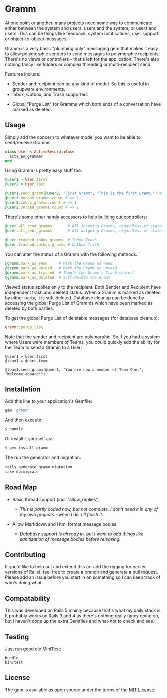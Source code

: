 # Gramm

At one point or another, many projects need some way to communicate either between the system and users, users and the system, or users and users. This can be things like feedback, system notifications, user support, or object-to-object messages.

Gramm is a very basic "plumbing only" messaging gem that makes it easy to allow polymorphic senders to send messages to polymorphic recipients. There's no views or controllers - that's left for the application. There's also nothing fancy like folders or complex threading or multi-recipient send.

Features include:

- Sender and recipient can be any kind of model. So this is useful in groupware environments.
- Inbox, Outbox, and Trash supported.
<!-- - Single-level thread support (replies to a first Gramm). -->
- Global "Purge List" for Gramms which both ends of a conversation have marked as deleted.

## Usage

Simply add the concern to whatever model you want to be able to send/receive Gramms.

```ruby
class User < ActiveRecord::Base
  acts_as_grammer
end
```

Using Gramm is pretty easy stuff too:

```ruby
@user1 = User.first
@user2 = User.last

@user1.send_gramm(@user2, "First Gramm", "This is the first Gramm.") # => created Gramm
@user1.outbox_gramms.count # => 1
@user2.inbox_gramms.count # => 1
@user2.unread_gramms.count # => 1
```

There's some other handy accessors to help building out controllers:

```ruby
@user.all_rcvd_gramms       # All incoming Gramms, regardless of state
@user.all_sent_gramms       # All outgoing Gramms, regardless of state

@user.trashed_inbox_gramms  # Inbox Trash
@user.trashed_outbox_gramms # Outbox Trash
```

You can alter the status of a Gramm with the following methods:

```ruby
@gramm.mark_as_read     # Mark the Gramm as read
@gramm.mark_as_unread   # Mark the Gramm as unread
@gramm.mark_as_trashed  # Toggle the Gramm's Trash status'
@gramm.mark_as_deleted  # Soft-delete the Gramm
```

Viewed status applies only to the recipient. Both Sender and Recipient have independent trash and deleted status. When a Gramm is marked as deleted by either party, it is soft-deleted. Database cleanup can be done by accessing the global Purge List of Gramms which have been marked as deleted by both parties.

To get the global Purge List of deletable messages (for database cleanup):

```ruby
Gramm::purge_list
```

Note that the sender and recipient are polymorphic. So if you had a system where Users were members of Teams, you could quickly add the ability for the Team to send a Gramm to a User:

```
@user1 = User.first
@team1 = @user.team

@team1.send_gramm(@user1, "You are now a member of Team One.", "Welcome aboard!")
```

## Installation
Add this line to your application's Gemfile:

```ruby
gem 'gramm'
```

And then execute:
```bash
$ bundle
```

Or install it yourself as:
```bash
$ gem install gramm
```

The run the generator and migration:
```bash
rails generate gramm:migration
rake db:migrate
```

## Road Map

- Basic thread support (incl. 'allow_replies')

    - _This is partly coded now, but not complete. I don't need it in any of my own projects - when I do, I'll finish it._

- Allow Markdown and Html format message bodies

    - _Database support is already in, but I want to add things like sanitization of message bodies before releasing._

## Contributing

If you'd like to help out and extend this (or add the rigging for earlier versions of Rails), feel free to create a branch and generate a pull request. Please add an issue before you start in on something so I can keep track of who's doing what.

## Compatability

This was developed on Rails 5 mainly because that's what my daily stack is. It probably works on Rails 3 and 4 as there's nothing really fancy going on, but I haven't done up the extra Gemfiles and what-not to check and see.

## Testing

Just run good ole MiniTest:

```shell
bundle
bin/test
```

## License
The gem is available as open source under the terms of the [MIT License](http://opensource.org/licenses/MIT).
